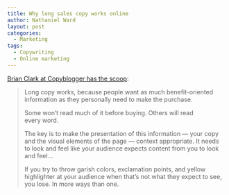 ```yaml
---
title: Why long sales copy works online
author: Nathaniel Ward
layout: post
categories:
  - Marketing
tags:
  - Copywriting
  - Online marketing
---
```

[Brian Clark at Copyblogger has the scoop][1]:

> Long copy works, because people want as much benefit-oriented information as they personally need to make the purchase.
> 
> Some won’t read much of it before buying. Others will read every word.
> 
> The key is to make the presentation of this information — your copy and the visual elements of the page — context appropriate. It needs to look and feel like your audience expects content from you to look and feel…
> 
> If you try to throw garish colors, exclamation points, and yellow highlighter at your audience when that’s not what they expect to see, you lose. In more ways than one.

 

 [1]: http://www.copyblogger.com/effective-long-copy/